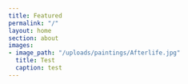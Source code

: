 ```yaml
---
title: Featured
permalink: "/"
layout: home
section: about
images:
- image_path: "/uploads/paintings/Afterlife.jpg"
  title: Test
  caption: test
---
```


